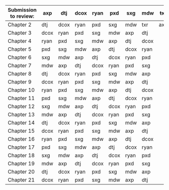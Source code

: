 | Submission to review: | axp | dtj | dcox | ryan | pxd | sxg | mdw | ~~txr~~ |
|-----------------------|-----|-----|------|------|-----|-----|-----|-----|
| Chapter 2             | dtj | dcox | ryan | pxd | sxg | mdw | txr | axp |
| Chapter 3             | dcox | ryan | pxd | sxg | mdw | axp | dtj |     |
| Chapter 4             | ryan | pxd | sxg | mdw | axp | dtj | dcox |     |
| Chapter 5             | pxd | sxg | mdw | axp | dtj | dcox | ryan |     |
| Chapter 6             | sxg | mdw | axp | dtj | dcox | ryan | pxd |     |
| Chapter 7             | mdw | axp | dtj | dcox | ryan | pxd | sxg |     |
| Chapter 8             | dtj | dcox | ryan | pxd | sxg | mdw | axp |     |
| Chapter 9             | dcox | ryan | pxd | sxg | mdw | axp | dtj |     |
| Chapter 10            | ryan | pxd | sxg | mdw | axp | dtj | dcox |     |
| Chapter 11            | pxd | sxg | mdw | axp | dtj | dcox | ryan |     |
| Chapter 12            | sxg | mdw | axp | dtj | dcox | ryan | pxd |     |
| Chapter 13            | mdw | axp | dtj | dcox | ryan | pxd | sxg |     |
| Chapter 14            | dtj | dcox | ryan | pxd | sxg | mdw | axp |     |
| Chapter 15            | dcox | ryan | pxd | sxg | mdw | axp | dtj |     |
| Chapter 16            | ryan | pxd | sxg | mdw | axp | dtj | dcox |     |
| Chapter 17            | pxd | sxg | mdw | axp | dtj | dcox | ryan |     |
| Chapter 18            | sxg | mdw | axp | dtj | dcox | ryan | pxd |     |
| Chapter 19            | mdw | axp | dtj | dcox | ryan | pxd | sxg |     |
| Chapter 20            | dtj | dcox | ryan | pxd | sxg | mdw | axp |     |
| Chapter 21            | dcox | ryan | pxd | sxg | mdw | axp | dtj |     |

